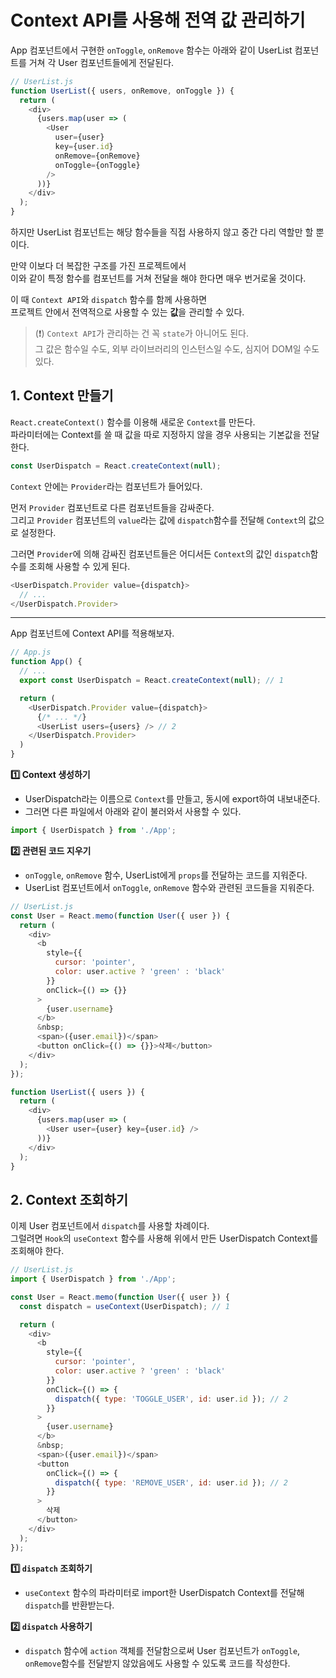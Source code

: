 # Context API를 사용해 전역 값 관리하기

App 컴포넌트에서 구현한 `onToggle`, `onRemove` 함수는 아래와 같이 UserList 컴포넌트를 거쳐 각 User 컴포넌트들에게 전달된다.  

```js
// UserList.js
function UserList({ users, onRemove, onToggle }) {
  return (
    <div>
      {users.map(user => (
        <User
          user={user}
          key={user.id}
          onRemove={onRemove}
          onToggle={onToggle}
        />
      ))}
    </div>
  );
}
```

하지만 UserList 컴포넌트는 해당 함수들을 직접 사용하지 않고 중간 다리 역할만 할 뿐이다.        

만약 이보다 더 복잡한 구조를 가진 프로젝트에서   
이와 같이 특정 함수를 컴포넌트를 거쳐 전달을 해야 한다면 매우 번거로울 것이다. 

이 때 `Context API`와 `dispatch` 함수를 함께 사용하면    
프로젝트 안에서 전역적으로 사용할 수 있는 **값**을 관리할 수 있다. 

> (❗) `Context API`가 관리하는 건 꼭 `state`가 아니어도 된다.    
> 그 값은 함수일 수도, 외부 라이브러리의 인스턴스일 수도, 심지어 DOM일 수도 있다. 



## 1. Context 만들기

`React.createContext()` 함수를 이용해 새로운 `Context`를 만든다.     
파라미터에는 Context를 쓸 때 값을 따로 지정하지 않을 경우 사용되는 기본값을 전달한다. 

```js
const UserDispatch = React.createContext(null);
```

`Context` 안에는 `Provider`라는 컴포넌트가 들어있다. 

먼저 `Provider` 컴포넌트로 다른 컴포넌트들을 감싸준다.  
그리고 `Provider` 컴포넌트의 `value`라는 값에 `dispatch`함수를 전달해 `Context`의 값으로 설정한다. 

그러면 `Provider`에 의해 감싸진 컴포넌트들은 어디서든 `Context`의 값인 `dispatch`함수를 조회해 사용할 수 있게 된다. 

```js
<UserDispatch.Provider value={dispatch}>
  // ...
</UserDispatch.Provider>
```


---
App 컴포넌트에 Context API를 적용해보자. 

```js
// App.js
function App() {
  // ...
  export const UserDispatch = React.createContext(null); // 1

  return (
    <UserDispatch.Provider value={dispatch}>
      {/* ... */}
      <UserList users={users} /> // 2
    </UserDispatch.Provider>
  )
}
```

**1️⃣ Context 생성하기**
- UserDispatch라는 이름으로 `Context`를 만들고, 동시에 export하여 내보내준다.    
- 그러면 다른 파일에서 아래와 같이 불러와서 사용할 수 있다.

```js
import { UserDispatch } from './App';
```

**2️⃣ 관련된 코드 지우기**
- `onToggle`, `onRemove` 함수, UserList에게 `props`를 전달하는 코드를 지워준다. 
- UserList 컴포넌트에서 `onToggle`, `onRemove` 함수와 관련된 코드들을 지워준다. 

```js
// UserList.js
const User = React.memo(function User({ user }) {
  return (
    <div>
      <b
        style={{
          cursor: 'pointer',
          color: user.active ? 'green' : 'black'
        }}
        onClick={() => {}}
      >
        {user.username}
      </b>
      &nbsp;
      <span>({user.email})</span>
      <button onClick={() => {}}>삭제</button>
    </div>
  );
});

function UserList({ users }) {
  return (
    <div>
      {users.map(user => (
        <User user={user} key={user.id} />
      ))}
    </div>
  );
}
```



## 2. Context 조회하기

이제 User 컴포넌트에서 `dispatch`를 사용할 차례이다.    
그럴려면 `Hook`의 `useContext` 함수를 사용해 위에서 만든 UserDispatch Context를 조회해야 한다. 


```js
// UserList.js
import { UserDispatch } from './App'; 

const User = React.memo(function User({ user }) {
  const dispatch = useContext(UserDispatch); // 1

  return (
    <div>
      <b
        style={{
          cursor: 'pointer',
          color: user.active ? 'green' : 'black'
        }}
        onClick={() => {
          dispatch({ type: 'TOGGLE_USER', id: user.id }); // 2
        }}
      >
        {user.username}
      </b>
      &nbsp;
      <span>({user.email})</span>
      <button
        onClick={() => {
          dispatch({ type: 'REMOVE_USER', id: user.id }); // 2 
        }}
      >
        삭제
      </button>
    </div>
  );
});
```

**1️⃣ `dispatch` 조회하기**
- `useContext` 함수의 파라미터로 import한 UserDispatch Context를 전달해 `dispatch`를 반환받는다.


**2️⃣ `dispatch` 사용하기**
- `dispatch` 함수에 `action` 객체를 전달함으로써 User 컴포넌트가 `onToggle`, `onRemove`함수를 전달받지 않았음에도 사용할 수 있도록 코드를 작성한다. 

